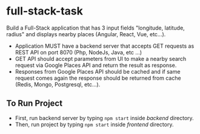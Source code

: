 # full-stack-task

Build a Full-Stack application that has 3 input fields "longitude, latitude, radius" and displays nearby places (Angular, React, Vue, etc...).
- Application MUST have a backend server that accepts GET requests as REST API on port 8070 (Php, NodeJs, Java, etc ...)
- GET API should accept parameters from UI to make a nearby search request via Google Places API and return the result as response.
- Responses from Google Places API should be cached and if same request comes again the response should be returned from cache (Redis, Mongo, Postgresql, etc...).

## To Run Project

- First, run backend server by typing `npm start` inside _backend_ directory.
- Then, run project by typing `npm start` inside _frontend_ directory.
